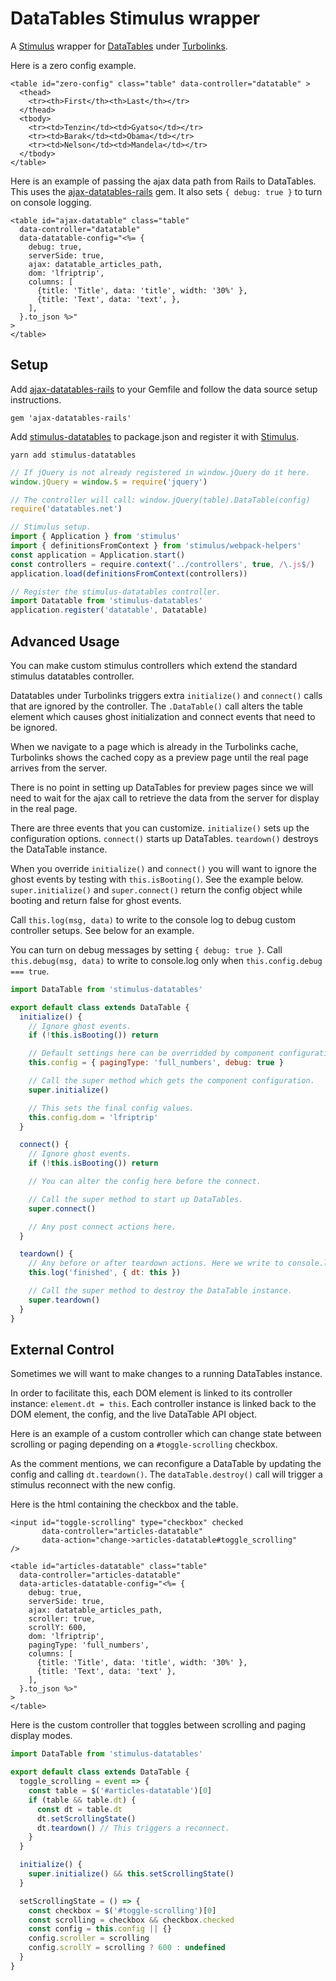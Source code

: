 # DataTables Stimulus wrapper

A [Stimulus](https://github.com/stimulusjs/stimulus) wrapper for
[DataTables](https://datatables.net) under
[Turbolinks](https://github.com/turbolinks/turbolinks).

Here is a zero config example.

```erb
<table id="zero-config" class="table" data-controller="datatable" >
  <thead>
    <tr><th>First</th><th>Last</th></tr>
  </thead>
  <tbody>
    <tr><td>Tenzin</td><td>Gyatso</td></tr>
    <tr><td>Barak</td><td>Obama</td></tr>
    <tr><td>Nelson</td><td>Mandela</td></tr>
  </tbody>
</table>
```

Here is an example of passing the ajax data path from Rails to DataTables.
This uses the [ajax-datatables-rails](https://github.com/jbox-web/ajax-datatables-rails) gem.
It also sets `{ debug: true }` to turn on console logging.

```erb
<table id="ajax-datatable" class="table"
  data-controller="datatable"
  data-datatable-config="<%= {
    debug: true,
    serverSide: true,
    ajax: datatable_articles_path,
    dom: 'lfriptrip',
    columns: [
      {title: 'Title', data: 'title', width: '30%' },
      {title: 'Text', data: 'text', },
    ],
  }.to_json %>"
>
</table>
```

## Setup

Add [ajax-datatables-rails](https://github.com/jbox-web/ajax-datatables-rails) to your Gemfile and follow the data source setup instructions.

```
gem 'ajax-datatables-rails'
```

Add [stimulus-datatables](https://github.com/jgorman/stimulus-datatables)
to package.json and register it with
[Stimulus](https://github.com/stimulusjs/stimulus).


```
yarn add stimulus-datatables
```

```js
// If jQuery is not already registered in window.jQuery do it here.
window.jQuery = window.$ = require('jquery')

// The controller will call: window.jQuery(table).DataTable(config)
require('datatables.net')

// Stimulus setup.
import { Application } from 'stimulus'
import { definitionsFromContext } from 'stimulus/webpack-helpers'
const application = Application.start()
const controllers = require.context('../controllers', true, /\.js$/)
application.load(definitionsFromContext(controllers))

// Register the stimulus-datatables controller.
import Datatable from 'stimulus-datatables'
application.register('datatable', Datatable)
```

## Advanced Usage

You can make custom stimulus controllers which extend the
standard stimulus datatables controller.

Datatables under Turbolinks triggers extra `initialize()` and `connect()` calls
that are ignored by the controller. The `.DataTable()` call alters the table
element which causes ghost initialization and connect events that need
to be ignored.

When we navigate to a page which is already in the Turbolinks cache,
Turbolinks shows the cached copy as a preview page until
the real page arrives from the server.

There is no point in setting up DataTables for preview pages since we will
need to wait for the ajax call to retrieve the data from the server for
display in the real page.

There are three events that you can customize. `initialize()` sets up the
configuration options. `connect()` starts up DataTables. `teardown()` destroys
the DataTable instance.

When you override `initialize()` and `connect()` you will want to ignore
the ghost events by testing with `this.isBooting()`. See the example below.
`super.initialize()` and `super.connect()` return the config object
while booting and return false for ghost events.

Call `this.log(msg, data)` to write to the console log
to debug custom controller setups. See below for an example.

You can turn on debug messages by setting `{ debug: true }`.
Call `this.debug(msg, data)` to write to console.log only when
`this.config.debug === true`.

```js
import DataTable from 'stimulus-datatables'

export default class extends DataTable {
  initialize() {
    // Ignore ghost events.
    if (!this.isBooting()) return

    // Default settings here can be overridded by component configurations.
    this.config = { pagingType: 'full_numbers', debug: true }

    // Call the super method which gets the component configuration.
    super.initialize()

    // This sets the final config values.
    this.config.dom = 'lfriptrip'
  }

  connect() {
    // Ignore ghost events.
    if (!this.isBooting()) return

    // You can alter the config here before the connect.

    // Call the super method to start up DataTables.
    super.connect()

    // Any post connect actions here.
  }

  teardown() {
    // Any before or after teardown actions. Here we write to console.log.
    this.log('finished', { dt: this })

    // Call the super method to destroy the DataTable instance.
    super.teardown()
  }
}
```

## External Control

Sometimes we will want to make changes to a running DataTables instance.

In order to facilitate this, each DOM element is linked to its
controller instance: `element.dt = this`. Each controller instance is
linked back to the DOM element, the config, and the live DataTable API
object.

Here is an example of a custom controller which can change state between
scrolling or paging depending on a `#toggle-scrolling` checkbox.

As the comment mentions, we can reconfigure a DataTable by updating
the config and calling `dt.teardown()`. The `dataTable.destroy()`
call will trigger a stimulus reconnect with the new config.

Here is the html containing the checkbox and the table.

```erb
<input id="toggle-scrolling" type="checkbox" checked
       data-controller="articles-datatable"
       data-action="change->articles-datatable#toggle_scrolling"
/>

<table id="articles-datatable" class="table"
  data-controller="articles-datatable"
  data-articles-datatable-config="<%= {
    debug: true,
    serverSide: true,
    ajax: datatable_articles_path,
    scroller: true,
    scrollY: 600,
    dom: 'lfriptrip',
    pagingType: 'full_numbers',
    columns: [
      {title: 'Title', data: 'title', width: '30%' },
      {title: 'Text', data: 'text' },
    ],
  }.to_json %>"
>
</table>
```

Here is the custom controller that toggles between scrolling and
paging display modes.

```js
import DataTable from 'stimulus-datatables'

export default class extends DataTable {
  toggle_scrolling = event => {
    const table = $('#articles-datatable')[0]
    if (table && table.dt) {
      const dt = table.dt
      dt.setScrollingState()
      dt.teardown() // This triggers a reconnect.
    }
  }

  initialize() {
    super.initialize() && this.setScrollingState()
  }

  setScrollingState = () => {
    const checkbox = $('#toggle-scrolling')[0]
    const scrolling = checkbox && checkbox.checked
    const config = this.config || {}
    config.scroller = scrolling
    config.scrollY = scrolling ? 600 : undefined
  }
}
```
